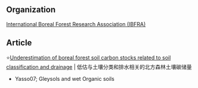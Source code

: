 
## Organization

[International Boreal Forest Research Association (IBFRA)](https://www.ibfra.org/)



## Article

⭐[Underestimation of boreal forest soil carbon stocks related to soil classification and drainage](https://cdnsciencepub.com/doi/full/10.1139/cjfr-2015-0466) | 低估与土壤分类和排水相关的北方森林土壤碳储量

- Yasso07; Gleysols and wet Organic soils